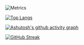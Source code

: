 <!--
**chrisz2zz/chrisz2zz** is a ✨ _special_ ✨ repository because its `README.md` (this file) appears on your GitHub profile.

Here are some ideas to get you started:

- 🔭 I’m currently working on ...
- 🌱 I’m currently learning ...
- 👯 I’m looking to collaborate on ...
- 🤔 I’m looking for help with ...
- 💬 Ask me about ...
- 📫 How to reach me: ...
- 😄 Pronouns: ...
- ⚡ Fun fact: ...
-->
![Metrics](https://metrics.lecoq.io/chrisz2zz?template=classic&base=header%2C%20activity%2C%20community%2C%20repositories%2C%20metadata&base.indepth=false&base.hireable=false&base.skip=false&config.timezone=Asia%2FShanghai)


[![Top Langs](https://github-readme-stats.vercel.app/api/top-langs/?username=chrisz2zz)](https://github.com/anuraghazra/github-readme-stats)


[![Ashutosh's github activity graph](https://github-readme-activity-graph.vercel.app/graph?username=chrisz2zz&theme=xcode)](https://github.com/ashutosh00710/github-readme-activity-graph)


[![GitHub Streak](https://streak-stats.demolab.com/?user=chrisz2zz)](https://git.io/streak-stats)
